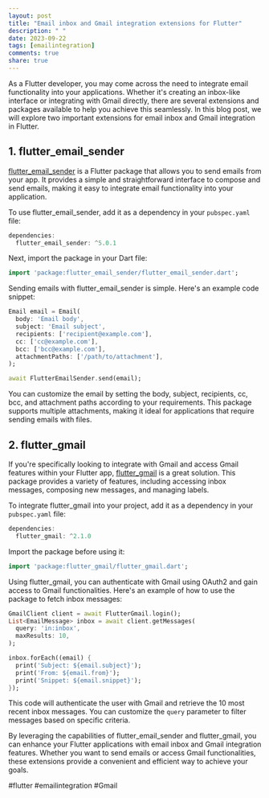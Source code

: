 ```yaml
---
layout: post
title: "Email inbox and Gmail integration extensions for Flutter"
description: " "
date: 2023-09-22
tags: [emailintegration]
comments: true
share: true
---
```


As a Flutter developer, you may come across the need to integrate email functionality into your applications. Whether it's creating an inbox-like interface or integrating with Gmail directly, there are several extensions and packages available to help you achieve this seamlessly. In this blog post, we will explore two important extensions for email inbox and Gmail integration in Flutter.

## 1. flutter_email_sender

[flutter_email_sender](https://pub.dev/packages/flutter_email_sender) is a Flutter package that allows you to send emails from your app. It provides a simple and straightforward interface to compose and send emails, making it easy to integrate email functionality into your application.

To use flutter_email_sender, add it as a dependency in your `pubspec.yaml` file:

```dart
dependencies:
  flutter_email_sender: ^5.0.1
```

Next, import the package in your Dart file:

```dart
import 'package:flutter_email_sender/flutter_email_sender.dart';
```

Sending emails with flutter_email_sender is simple. Here's an example code snippet:

```dart
Email email = Email(
  body: 'Email body',
  subject: 'Email subject',
  recipients: ['recipient@example.com'],
  cc: ['cc@example.com'],
  bcc: ['bcc@example.com'],
  attachmentPaths: ['/path/to/attachment'],
);

await FlutterEmailSender.send(email);
```

You can customize the email by setting the body, subject, recipients, cc, bcc, and attachment paths according to your requirements. This package supports multiple attachments, making it ideal for applications that require sending emails with files.

## 2. flutter_gmail

If you're specifically looking to integrate with Gmail and access Gmail features within your Flutter app, [flutter_gmail](https://pub.dev/packages/flutter_gmail) is a great solution. This package provides a variety of features, including accessing inbox messages, composing new messages, and managing labels.

To integrate flutter_gmail into your project, add it as a dependency in your `pubspec.yaml` file:

```dart
dependencies:
  flutter_gmail: ^2.1.0
```

Import the package before using it:

```dart
import 'package:flutter_gmail/flutter_gmail.dart';
```

Using flutter_gmail, you can authenticate with Gmail using OAuth2 and gain access to Gmail functionalities. Here's an example of how to use the package to fetch inbox messages:

```dart
GmailClient client = await FlutterGmail.login();
List<EmailMessage> inbox = await client.getMessages(
  query: 'in:inbox',
  maxResults: 10,
);

inbox.forEach((email) {
  print('Subject: ${email.subject}');
  print('From: ${email.from}');
  print('Snippet: ${email.snippet}');
});
```

This code will authenticate the user with Gmail and retrieve the 10 most recent inbox messages. You can customize the `query` parameter to filter messages based on specific criteria.

By leveraging the capabilities of flutter_email_sender and flutter_gmail, you can enhance your Flutter applications with email inbox and Gmail integration features. Whether you want to send emails or access Gmail functionalities, these extensions provide a convenient and efficient way to achieve your goals.

#flutter #emailintegration #Gmail